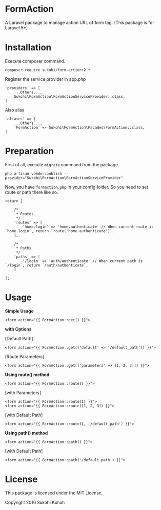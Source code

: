 # FormAction
A Laravel package to manage action URL of form tag.
(This package is for Laravel 5+)

# Installation

Execute composer command.

    composer require sukohi/form-action:2.*

Register the service provider in app.php

    'providers' => [
        ...Others...,
        Sukohi\FormAction\FormActionServiceProvider::class,
    ]

Also alias

    'aliases' => [
        ...Others...,
        'FormAction' => Sukohi\FormAction\Facades\FormAction::class,
    ]

# Preparation

First of all, execute `migrate` command from the package.

    php artisan vendor:publish --provider="Sukohi\FormAction\FormActionServiceProvider"

Now, you have `formaction.php` in your config folder.
So you need to set route or path there like so.

    return [
    
        /*
         * Routes
         */
        'routes' => [
            'home.login' => 'home.authenticate'	// When current route is `home.login`, return `route('home.authenticate')`.
        ],
    
        /*
         * Paths
         */
        'paths' => [
            '/login' => 'auth/authenticate'	// When current path is `/login`, return `/auth/authenticate`.
        ]
    
    ];

# Usage

**Simple Usage**

    <form action="{{ FormAction::get() }}">

**with Options**

[Default Path]

    <form action="{{ FormAction::get(['default' => '/default_path']) }}">

[Route Parameters]

    <form action="{{ FormAction::get(['parameters' => [1, 2, 3]]) }}">

**Using route() method**

    <form action="{{ FormAction::route() }}">
    
[with Parameters]
    
    <form action="{{ FormAction::route(1) }}">
    <form action="{{ FormAction::route([1, 2, 3]) }}">

[with Default Path]

    <form action="{{ FormAction::route(1, '/default_path') }}">

**Using path() method**

    <form action="{{ FormAction::path() }}">
    
[with Default Path]

    <form action="{{ FormAction::path('/default_path') }}">

# License

This package is licensed under the MIT License.

Copyright 2016 Sukohi Kuhoh